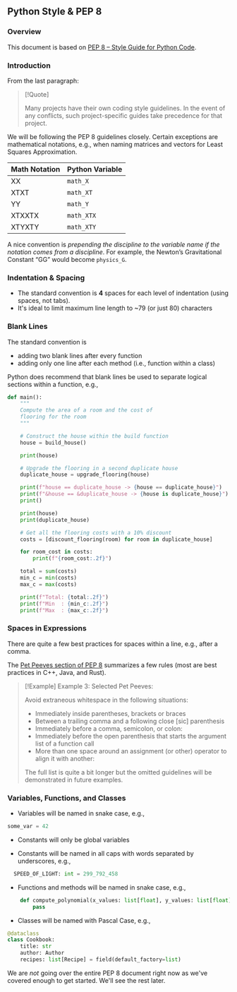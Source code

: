 ## Python Style & PEP 8

### Overview

This document is based on [PEP 8 – Style Guide for Python Code](https://peps.python.org/pep-0008/).

### Introduction

From the last paragraph:

> [!Quote]
> 
> Many projects have their own coding style guidelines. In the event of any conflicts, such project-specific guides take precedence for that project.

We will be following the PEP 8 guidelines closely. Certain exceptions are mathematical notations, e.g., when naming matrices and vectors for Least Squares Approximation.

| Math Notation | Python Variable |
| :------------ | :-------------- |
| XX            | `math_X`        |
| XTXT          | `math_XT`       |
| YY            | `math_Y`        |
| XTXXTX        | `math_XTX`      |
| XTYXTY        | `math_XTY`      |

A nice convention is _prepending the discipline to the variable name if the notation comes from a discipline_. For example, the Newton’s Gravitational Constant “GG” would become `physics_G`.

### Indentation & Spacing

- The standard convention is **4** spaces for each level of indentation (using spaces, not tabs).
- It's ideal to limit maximum line length to ~79 (or just 80) characters

### Blank Lines

The standard convention is

- adding two blank lines after every function
- adding only one line after each method (i.e., function within a class)

Python does recommend that blank lines be used to separate logical sections within a function, e.g.,

```python
def main():
    """
    Compute the area of a room and the cost of
    flooring for the room
    """

    # Construct the house within the build function
    house = build_house()

    print(house)

    # Upgrade the flooring in a second duplicate house
    duplicate_house = upgrade_flooring(house)

    print(f"house == duplicate_house -> {house == duplicate_house}")
    print(f"&house == &duplicate_house -> {house is duplicate_house}")
    print()

    print(house)
    print(duplicate_house)

    # Get all the flooring costs with a 10% discount
    costs = [discount_flooring(room) for room in duplicate_house]

    for room_cost in costs:
        print(f"{room_cost:.2f}")

    total = sum(costs)
    min_c = min(costs)
    max_c = max(costs)

    print(f"Total: {total:.2f}")
    print(f"Min  : {min_c:.2f}")
    print(f"Max  : {max_c:.2f}")
```

### Spaces in Expressions

There are quite a few best practices for spaces within a line, e.g., after a comma.

The [Pet Peeves section of PEP 8](https://peps.python.org/pep-0008/#pet-peeves) summarizes a few rules (most are best practices in C++, Java, and Rust).

> [!Example] Example 3: Selected Pet Peeves:
>
> Avoid extraneous whitespace in the following situations:
> 
> - Immediately inside parentheses, brackets or braces
> - Between a trailing comma and a following close [sic] parenthesis
> - Immediately before a comma, semicolon, or colon:
> - Immediately before the open parenthesis that starts the argument list of a function call
> - More than one space around an assignment (or other) operator to align it with another:
>   
> The full list is quite a bit longer but the omitted guidelines will be demonstrated in future examples.

### Variables, Functions, and Classes

- Variables will be named in snake case, e.g., 

```python
some_var = 42
```

- Constants will only be global variables

- Constants will be named in all caps with words separated by underscores, e.g., 

```python
  SPEED_OF_LIGHT: int = 299_792_458
```

- Functions and methods will be named in snake case, e.g.,

```python
    def compute_polynomial(x_values: list[float], y_values: list[float]) -> np.polynomial Polynomial:
        pass
```

- Classes will be named with Pascal Case, e.g.,

```python
@dataclass
class Cookbook:
	title: str
	author: Author
	recipes: list[Recipe] = field(default_factory=list)
```

We are _not_ going over the entire PEP 8 document right now as we've covered enough to get started. We'll see the rest later.